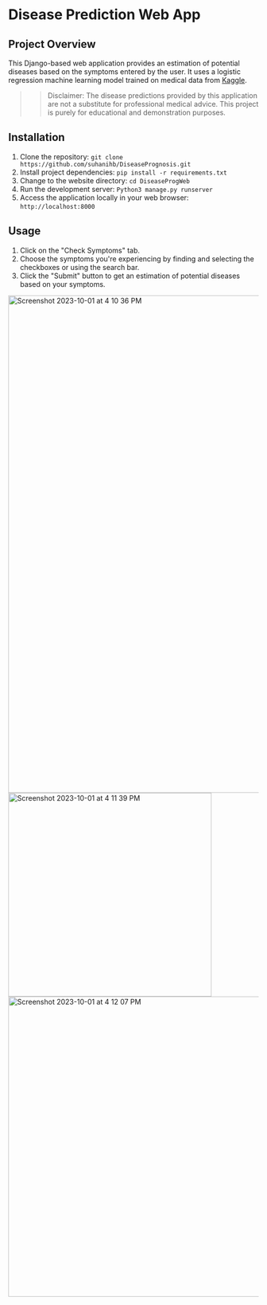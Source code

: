 # Disease Prediction Web App

## Project Overview
This Django-based web application provides an estimation of potential diseases based on the symptoms entered by the user. It uses a logistic regression machine learning model trained on medical data from [Kaggle](https://www.kaggle.com/code/anushreek15/disease-prediction/notebook).
>> Disclaimer: The disease predictions provided by this application are not a substitute for professional medical advice. This project is purely for educational and demonstration purposes.

## Installation
1. Clone the repository: ```git clone https://github.com/suhanihb/DiseasePrognosis.git```
2. Install project dependencies: `pip install -r requirements.txt`
3. Change to the website directory: ```cd DiseaseProgWeb```
4. Run the development server: `Python3 manage.py runserver`
5. Access the application locally in your web browser: `http://localhost:8000`

## Usage
1. Click on the "Check Symptoms" tab.
2. Choose the symptoms you're experiencing by finding and selecting the checkboxes or using the search bar.
3. Click the "Submit" button to get an estimation of potential diseases based on your symptoms.

<img width="999" alt="Screenshot 2023-10-01 at 4 10 36 PM" src="https://github.com/suhanihb/DiseasePrognosis/assets/117537786/2ea196f0-ed78-43ce-b442-258a79b2baa5">
<img width="409" alt="Screenshot 2023-10-01 at 4 11 39 PM" src="https://github.com/suhanihb/DiseasePrognosis/assets/117537786/6c54b425-c971-4fe6-ad5a-b3475df0b6ef">
<img width="603" alt="Screenshot 2023-10-01 at 4 12 07 PM" src="https://github.com/suhanihb/DiseasePrognosis/assets/117537786/af05e436-638e-4bdc-8520-9731327e7832">
